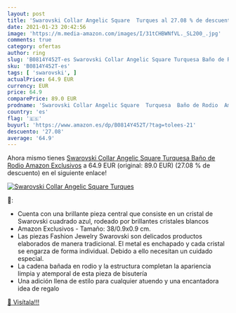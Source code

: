 ```yaml
---
layout: post
title: 'Swarovski Collar Angelic Square  Turques al 27.08 % de descuento'
date: 2021-01-23 20:42:56
image: 'https://m.media-amazon.com/images/I/31tCHBWNfVL._SL200_.jpg'
comments: true
category: ofertas
author: ring
slug: 'B0814Y452T-es Swarovski Collar Angelic Square Turquesa Baño de Rodio...'
sku: 'B0814Y452T-es'
tags: [ 'swarovski', ]
actualPrice: 64.9 EUR
currency: EUR
price: 64.9
comparePrice: 89.0 EUR
prodname: 'Swarovski Collar Angelic Square  Turquesa  Baño de Rodio  Amazon Exclusivos'
country: 'es'
flag: '🇪🇸'
buyurl: 'https://www.amazon.es/dp/B0814Y452T/?tag=tolees-21'
descuento: '27.08'
average: '64.9'
---
```


Ahora mismo tienes [Swarovski Collar Angelic Square  Turquesa  Baño de Rodio  Amazon Exclusivos](https://www.amazon.es/dp/B0814Y452T/?tag=tolees-21) a 64.9 EUR (original: 89.0 EUR) (27.08 %  de descuento) en el siguiente enlace!

[![Swarovski Collar Angelic Square  Turques](https://m.media-amazon.com/images/I/31tCHBWNfVL._SL200_.jpg)](https://www.amazon.es/dp/B0814Y452T/?tag=tolees-21)

🔎:

- Cuenta con una brillante pieza central que consiste en un cristal de Swarovski cuadrado azul, rodeado por brillantes cristales blancos
- Amazon Exclusivos - Tamaño: 38/0.9x0.9 cm.
- Las piezas Fashion Jewelry Swarovski son delicados productos elaborados de manera tradicional. El metal es enchapado y cada cristal se engarza de forma individual. Debido a ello necesitan un cuidado especial.
- La cadena bañada en rodio y la estructura completan la apariencia limpia y atemporal de esta pieza de bisutería
- Una adición llena de estilo para cualquier atuendo y una encantadora idea de regalo

[🛒 Visítala!!!](https://www.amazon.es/dp/B0814Y452T/?tag=tolees-21)
